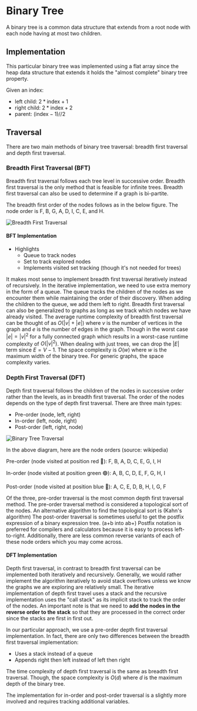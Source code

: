# Binary Tree

A binary tree is a common data structure that extends from a root node with
each node having at most two children.

## Implementation

This particular binary tree was implemented using a flat array since the heap
data structure that extends it holds the "almost complete" binary tree property.

Given an index:

* left child: $2 * \textrm{index} + 1$
* right child: $2 * \textrm{index} + 2$
* parent: $(\textrm{index} - 1) // 2$

## Traversal

There are two main methods of binary tree traversal: breadth first traversal
and depth first traversal.

### Breadth First Traversal (BFT)

Breadth first traversal follows each tree level in successive order. Breadth
first traversal is the only method that is feasible for infinite trees. Breadth
first traversal can also be used to determine if a graph is bi-partite.

The breadth first order of the nodes follows as in the below figure. The node
order is F, B, G, A, D, I, C, E, and H.

![Breadth First Traversal](https://upload.wikimedia.org/wikipedia/commons/thumb/d/d1/Sorted_binary_tree_breadth-first_traversal.svg/220px-Sorted_binary_tree_breadth-first_traversal.svg.png)

#### BFT Implementation

* Highlights
  * Queue to track nodes
  * Set to track explored nodes
  * Implements visited set tracking (though it's not needed for trees)

It makes most sense to implement breadth first traversal iteratively instead of
recursively. In the iterative implementation, we need to use extra memory in the
form of a queue. The queue tracks the children of the nodes as we encounter them
while maintaining the order of their discovery. When adding the children to the
queue, we add them left to right. Breadth first traversal can also be
generalized to graphs as long as we track which nodes we have already visited.
The average runtime complexity of breadth first traversal can be thought of as
$O(|v|+|e|)$ where $v$ is the number of vertices in the graph and $e$ is the
number of edges in the graph. Though in the worst case $|e| = |v|^2$ for a fully
connected graph which results in a worst-case runtime complexity of $O(|v|^2)$.
When dealing with just trees, we can drop the $|E|$ term since $E = V-1$. The
space complexity is $O(w)$ where $w$ is the maximum width of the binary tree.
For generic graphs, the space complexity varies.

### Depth First Traversal (DFT)

Depth first traversal follows the children of the nodes in successive order
rather than the levels, as in breadth first traversal. The order of the nodes
depends on the type of depth first traversal. There are three main types:

* Pre-order (node, left, right)
* In-order (left, node, right)
* Post-order (left, right, node)

![Binary Tree Traversal](https://upload.wikimedia.org/wikipedia/commons/7/75/Sorted_binary_tree_ALL_RGB.svg)

In the above diagram, here are the node orders (source: wikipedia)

Pre-order (node visited at position red 🔴): F, B, A, D, C, E, G, I, H

In-order (node visited at position green 🟢): A, B, C, D, E, F, G, H, I

Post-order (node visited at position blue 🔵): A, C, E, D, B, H, I, G, F

Of the three, pre-order traversal is the most common depth first traversal
method. The pre-order traversal method is considered a topological sort of the
nodes. An alternative algorithm to find the topological sort is (Kahn's
algorithm) The post-order traversal is sometimes useful to get the postfix
expression of a binary expression tree. (a+b into ab+) Postfix notation is
preferred for compilers and calculators because it is easy to process
left-to-right. Additionally, there are less common reverse variants of each of
these node orders which you may come across.

#### DFT Implementation

Depth first traversal, in contrast to breadth first traversal can be implemented
both iteratively and recursively. Generally, we would rather implement the
algorithm iteratively to avoid stack overflows unless we know the graphs we are
exploring are relatively small. The iterative implementation of depth first
travel uses a stack and the recursive implementation uses the "call stack" as
its implicit stack to track the order of the nodes. An important note is that
we need to **add the nodes in the reverse order to the stack** so that they are
processed in the correct order since the stacks are first in first out.

In our particular approach, we use a pre-order depth first traversal
implementation. In fact, there are only two differences between the breadth
first traversal implementation:

* Uses a stack instead of a queue
* Appends right then left instead of left then right

The time complexity of depth first traversal is the same as breadth first
traversal. Though, the space complexity is $O(d)$ where $d$ is the maximum
depth of the binary tree.

The implementation for in-order and post-order traversal is a slightly more
involved and requires tracking additional variables.
